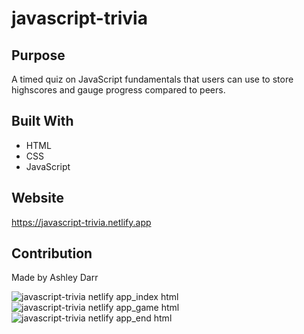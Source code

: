 # javascript-trivia
## Purpose
A timed quiz on JavaScript fundamentals that users can use to store highscores and gauge progress compared to peers.

## Built With
* HTML
* CSS
* JavaScript

## Website
https://javascript-trivia.netlify.app

## Contribution
Made by Ashley Darr

![javascript-trivia netlify app_index html](https://user-images.githubusercontent.com/103084529/172678704-88c2baeb-2955-413c-9cf1-26fdde6d86d1.png)
![javascript-trivia netlify app_game html](https://user-images.githubusercontent.com/103084529/172678955-d68a9d67-6396-4905-8da7-292922ef3276.png)
![javascript-trivia netlify app_end html](https://user-images.githubusercontent.com/103084529/172679071-dbad9fc2-ef54-41be-b3cb-5b8c76fddf09.png)
